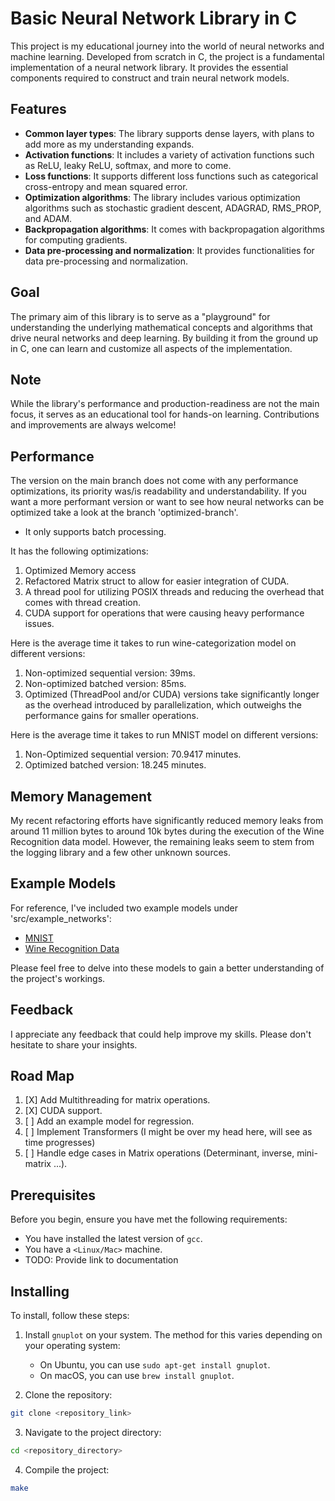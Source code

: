 # Basic Neural Network Library in C

This project is my educational journey into the world of neural networks and machine learning. Developed from scratch in C, the project is a fundamental implementation of a neural network library. It provides the essential components required to construct and train neural network models.

## Features

- **Common layer types**: The library supports dense layers, with plans to add more as my understanding expands.
- **Activation functions**: It includes a variety of activation functions such as ReLU, leaky ReLU, softmax, and more to come.
- **Loss functions**: It supports different loss functions such as categorical cross-entropy and mean squared error.
- **Optimization algorithms**: The library includes various optimization algorithms such as stochastic gradient descent, ADAGRAD, RMS_PROP, and ADAM.
- **Backpropagation algorithms**: It comes with backpropagation algorithms for computing gradients.
- **Data pre-processing and normalization**: It provides functionalities for data pre-processing and normalization.

## Goal

The primary aim of this library is to serve as a "playground" for understanding the underlying mathematical concepts and algorithms that drive neural networks and deep learning. By building it from the ground up in C, one can learn and customize all aspects of the implementation. 

## Note

While the library's performance and production-readiness are not the main focus, it serves as an educational tool for hands-on learning. Contributions and improvements are always welcome!

## Performance
The version on the main branch does not come with any performance optimizations, its priority was/is readability and understandability. If you want a more performant version or want to see how neural networks can be optimized take a look at the branch 'optimized-branch'.

* It only supports batch processing.

It has the following optimizations:
1. Optimized Memory access
2. Refactored Matrix struct to allow for easier integration of CUDA.
3. A thread pool for utilizing POSIX threads and reducing the overhead that comes with thread creation.
4. CUDA support for operations that were causing heavy performance issues.

Here is the average time it takes to run wine-categorization model on different versions:
1. Non-optimized sequential version: 39ms.
2. Non-optimized batched version: 85ms.
3. Optimized (ThreadPool and/or CUDA) versions take significantly longer as the overhead introduced by parallelization, which outweighs the performance gains for smaller operations.

Here is the average time it takes to run MNIST model on different versions:
1. Non-Optimized sequential version: 70.9417 minutes.
2. Optimized batched version: 18.245 minutes.

## Memory Management

My recent refactoring efforts have significantly reduced memory leaks from around 11 million bytes to around 10k bytes during the execution of the Wine Recognition data model. However, the remaining leaks seem to stem from the logging library and a few other unknown sources.

## Example Models

For reference, I've included two example models under 'src/example_networks':

- [MNIST](https://www.kaggle.com/datasets/oddrationale/mnist-in-csv)
- [Wine Recognition Data](https://archive.ics.uci.edu/dataset/109/wine)

Please feel free to delve into these models to gain a better understanding of the project's workings.

## Feedback

I appreciate any feedback that could help improve my skills. Please don't hesitate to share your insights.

## Road Map

1. [X] Add Multithreading for matrix operations.
2. [X] CUDA support.
3. [ ] Add an example model for regression.
4. [ ] Implement Transformers (I might be over my head here, will see as time progresses)
5. [ ] Handle edge cases in Matrix operations (Determinant, inverse, mini-matrix ...).

## Prerequisites

Before you begin, ensure you have met the following requirements:

* You have installed the latest version of `gcc`.
* You have a `<Linux/Mac>` machine. 
* TODO: Provide link to documentation

## Installing 

To install, follow these steps:

1. Install `gnuplot` on your system. The method for this varies depending on your operating system:

   * On Ubuntu, you can use `sudo apt-get install gnuplot`.
   * On macOS, you can use `brew install gnuplot`.

2. Clone the repository:
```bash
git clone <repository_link>
```

3. Navigate to the project directory:
```bash
cd <repository_directory>
```

4. Compile the project:
```bash
make
```